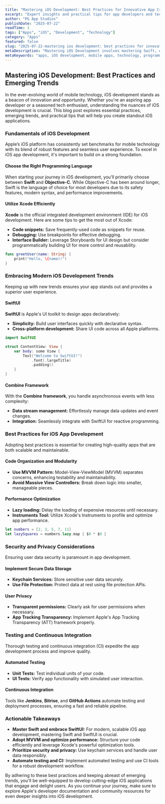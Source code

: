 ```yaml
---
title: "Mastering iOS Development: Best Practices for Innovative App Creation"
excerpt: "Expert insights and practical tips for app developers and tech enthusiasts"
author: "PG App Studios"
publishDate: "2025-07-22"
readTime: 1
tags: ["Apps", "iOS", "Development", "Technology"]
category: "Apps"
featured: false
slug: "2025-07-22-mastering ios development: best practices for innovative app creation"
metaDescription: "Mastering iOS Development involves mastering Swift, embracing SwiftUI, adopting MVVM, optimizing performance, and prioritizing security...."
metaKeywords: "apps, iOS development, mobile apps, technology, programming"
---
```

## Mastering iOS Development: Best Practices and Emerging Trends

In the ever-evolving world of mobile technology, iOS development stands as a beacon of innovation and opportunity. Whether you're an aspiring app developer or a seasoned tech enthusiast, understanding the nuances of iOS development is crucial. This blog post explores essential practices, emerging trends, and practical tips that will help you create standout iOS applications.

### Fundamentals of iOS Development

Apple’s iOS platform has consistently set benchmarks for mobile technology with its blend of robust features and seamless user experience. To excel in iOS app development, it's important to build on a strong foundation.

#### Choose the Right Programming Language

When starting your journey in iOS development, you’ll primarily choose between **Swift** and **Objective-C**. While Objective-C has been around longer, Swift is the language of choice for most developers due to its safety features, modern syntax, and performance improvements.

#### Utilize Xcode Efficiently

**Xcode** is the official integrated development environment (IDE) for iOS development. Here are some tips to get the most out of Xcode:

- **Code snippets:** Save frequently-used code as snippets for reuse.
- **Debugging:** Use breakpoints for effective debugging.
- **Interface Builder:** Leverage Storyboards for UI design but consider programmatically building UI for more control and reusability.

```swift
func greetUser(name: String) {
    print("Hello, \(name)!")
}
```

### Embracing Modern iOS Development Trends

Keeping up with new trends ensures your app stands out and provides a superior user experience.

#### SwiftUI

**SwiftUI** is Apple's UI toolkit to design apps declaratively:

- **Simplicity:** Build user interfaces quickly with declarative syntax.
- **Cross-platform development:** Share UI code across all Apple platforms.

```swift
import SwiftUI

struct ContentView: View {
    var body: some View {
        Text("Welcome to SwiftUI!")
            .font(.largeTitle)
            .padding()
    }
}
```

#### Combine Framework

With the **Combine framework**, you handle asynchronous events with less complexity:

- **Data stream management:** Effortlessly manage data updates and event changes.
- **Integration:** Seamlessly integrate with SwiftUI for reactive programming.

### Best Practices for iOS App Development

Adopting best practices is essential for creating high-quality apps that are both scalable and maintainable.

#### Code Organization and Modularity

- **Use MVVM Pattern:** Model-View-ViewModel (MVVM) separates concerns, enhancing testability and maintainability.
- **Avoid Massive View Controllers:** Break down logic into smaller, manageable pieces.

#### Performance Optimization

- **Lazy loading:** Delay the loading of expensive resources until necessary.
- **Instruments Tool:** Utilize Xcode's Instruments to profile and optimize app performance.

```swift
let numbers = [2, 3, 5, 7, 11]
let lazySquares = numbers.lazy.map { $0 * $0 }
```

### Security and Privacy Considerations

Ensuring user data security is paramount in app development.

#### Implement Secure Data Storage

- **Keychain Services:** Store sensitive user data securely.
- **Use File Protection:** Protect data at rest using file protection APIs.

#### User Privacy

- **Transparent permissions:** Clearly ask for user permissions when necessary.
- **App Tracking Transparency:** Implement Apple's App Tracking Transparency (ATT) framework properly.

### Testing and Continuous Integration

Thorough testing and continuous integration (CI) expedite the app development process and improve quality.

#### Automated Testing

- **Unit Tests:** Test individual units of your code.
- **UI Tests:** Verify app functionality with simulated user interaction.

#### Continuous Integration

Tools like **Jenkins**, **Bitrise**, and **GitHub Actions** automate testing and deployment processes, ensuring a fast and reliable pipeline.

### Actionable Takeaways

- **Master Swift and embrace SwiftUI:** For modern, scalable iOS app development, mastering Swift and SwiftUI is crucial.
- **Adopt MVVM and optimize performance:** Structure your code efficiently and leverage Xcode's powerful optimization tools.
- **Prioritize security and privacy:** Use keychain services and handle user data responsibly.
- **Automate testing and CI:** Implement automated testing and use CI tools for a robust development workflow.

By adhering to these best practices and keeping abreast of emerging trends, you'll be well-equipped to develop cutting-edge iOS applications that engage and delight users. As you continue your journey, make sure to explore Apple's developer documentation and community resources for even deeper insights into iOS development.